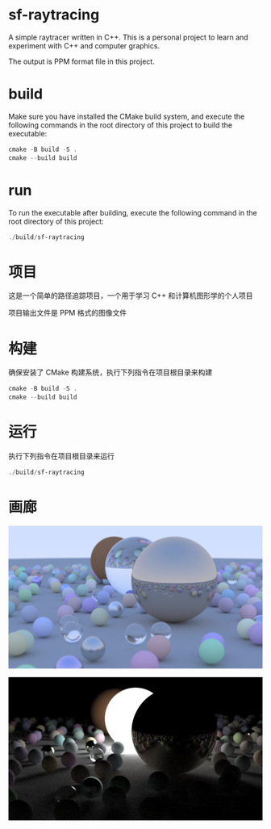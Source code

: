 # sf-raytracing

A simple raytracer written in C++. This is a personal project to learn and experiment with C++ and computer graphics.

The output is PPM format file in this project.

# build

Make sure you have installed the CMake build system, and execute the following commands in the root directory of this project to build the executable:

```powershell
cmake -B build -S .
cmake --build build
```

# run

To run the executable after building, execute the following command in the root directory of this project:

```powershell
./build/sf-raytracing
```

# 项目

这是一个简单的路径追踪项目，一个用于学习 C++ 和计算机图形学的个人项目

项目输出文件是 PPM 格式的图像文件

# 构建

确保安装了 CMake 构建系统，执行下列指令在项目根目录来构建

```powershell
cmake -B build -S .
cmake --build build
```

# 运行

执行下列指令在项目根目录来运行

```powershell
./build/sf-raytracing
```

# 画廊

![img](imgs/img.png)

![img](imgs\img2.png)
